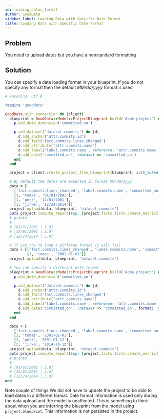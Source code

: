 ```yaml
---
id: loading_dates_format
author: GoodData
sidebar_label: Loading Data with Specific Date Format
title: Loading Data with Specific Date Format
---
```


Problem
-------

You need to upload dates but you have a nonstandard formatting

Solution
--------

You can specify a date loading format in your blueprint. If you do not
specify any format then the default *MM/dd/yyyy* format is used


```ruby
# encoding: utf-8

require 'gooddata'

GoodData.with_connection do |client|
  blueprint = GoodData::Model::ProjectBlueprint.build('Acme project') do |p|
    p.add_date_dimension('committed_on')

    p.add_dataset('dataset.commits') do |d|
      d.add_anchor('attr.commits.id')
      d.add_fact('fact.commits.lines_changed')
  	  d.add_attribute('attr.commits.name')
      d.add_label('label.commits.name', reference: 'attr.commits.name')
      d.add_date('committed_on', :dataset => 'committed_on')
    end
  end

  project = client.create_project_from_blueprint(blueprint, auth_token: 'token')

  # By default the dates are expected in format MM/dd/yyyy
  data = [
    ['fact.commits.lines_changed', 'label.commits.name', 'committed_on'],
    [1, 'tomas', '01/01/2001'],
    [1, 'petr', '12/01/2001'],
    [1, 'jirka', '12/24/2014']]
  project.upload(data, blueprint, 'dataset.commits')
  puts project.compute_report(top: [project.facts.first.create_metric], left: ['committed_on.date'])
  # prints
  #
  # [01/01/2001 | 3.0]
  # [12/01/2001 | 3.0]
  # [12/24/2014 | 3.0]

  # if you try to load a differen format it will fail
  data = [['fact.commits.lines_changed', 'label.commits.name', 'committed_on'],
          [1, 'tomas', '2001-01-01']]
  project.upload(data, blueprint, 'dataset.commits')

  # You can specify a different date format
  blueprint = GoodData::Model::ProjectBlueprint.build('Acme project') do |p|
    p.add_date_dimension('committed_on')

    p.add_dataset('dataset.commits') do |d|
      d.add_anchor('attr.commits.id')
      d.add_fact('fact.commits.lines_changed')
  	  d.add_attribute('attr.commits.name')
      d.add_label('label.commits.name', reference: 'attr.commits.name')
      d.add_date('committed_on', :dataset => 'committed_on', format: 'yyyy-dd-MM')
    end
  end

  data = [
    ['fact.commits.lines_changed', 'label.commits.name', 'committed_on'],
    [3, 'tomas', '2001-01-01'],
    [3, 'petr', '2001-01-12'],
    [3, 'jirka', '2014-24-12']]
  project.upload(data, blueprint, 'dataset.commits')
  puts project.compute_report(top: [project.facts.first.create_metric], left: ['committed_on.date'])
  # prints
  #
  # [01/01/2001 | 3.0]
  # [12/01/2001 | 3.0]
  # [12/24/2014 | 3.0]
end  
```

Note couple of things We did not have to update the project to be able
to load dates in a different format. Date format information is used
only during the data upload and the model is unaffected. This is
something to think about when you are inferring the blueprint from the
model using `project.blueprint`. This information is not persisted in
the project.
